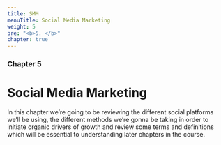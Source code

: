 ```yaml
---
title: SMM
menuTitle: Social Media Marketing
weight: 5
pre: "<b>5. </b>"
chapter: true
---
```


### Chapter 5

# Social Media Marketing

In this chapter we’re going to be reviewing the different social platforms we’ll be using, the different methods we’re gonna be taking in order to initiate organic drivers of growth and review some terms and definitions which will be essential to understanding later chapters in the course.
